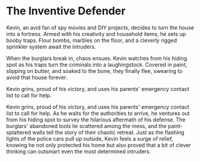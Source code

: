 # The Inventive Defender
Kevin, an avid fan of spy movies and DIY projects, decides to turn the house into a fortress. Armed with his creativity and household items, he sets up booby traps. Flour bombs, marbles on the floor, and a cleverly rigged sprinkler system await the intruders.

When the burglars break in, chaos ensues. Kevin watches from his hiding spot as his traps turn the criminals into a laughingstock. Covered in paint, slipping on butter, and soaked to the bone, they finally flee, swearing to avoid that house forever.

Kevin grins, proud of his victory, and uses his parents' emergency contact list to call for help.

<!-- add one more paragraph -->
Kevin grins, proud of his victory, and uses his parents' emergency contact list to call for help. As he waits for the authorities to arrive, he ventures out from his hiding spot to survey the hilarious aftermath of his defense. The burglars' abandoned tools lie scattered among the mess, and the paint-splattered walls tell the story of their chaotic retreat. Just as the flashing lights of the police cars pull up outside, Kevin feels a surge of relief, knowing he not only protected his home but also proved that a bit of clever thinking can outsmart even the most determined intruders.